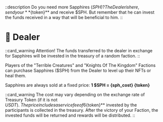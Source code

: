 ::description
Do you need more Sapphires ($SPH)? The Dealer is here, send your **${token}** and receive $SPH. 
But remember that he can invest the funds received in a way that will be beneficial to him.
::

# 💎 Dealer

::card_warning
Attention! The funds transferred to the dealer in exchange for Sapphires will be invested in the 
treasury of a random faction.
::

Players of the "Terrible Creatures" and "Knights Of The Kingdom" Factions can purchase 
Sapphires ($SPH) from the Dealer to level up their NFTs or heal them.

Sapphires are always sold at a fixed price: **1 $SPH = {sph_cost} {token}**

::card_warning
The cost may vary depending on the exchange rate of Treasury Token (if it is not $USDT).\
The price includes a service fee of 6%. After the commission is deducted, the **${token}** 
invested by the participants is collected in the treasury. After the victory of your 
Faction, the invested funds will be returned and rewards will be distributed.
::